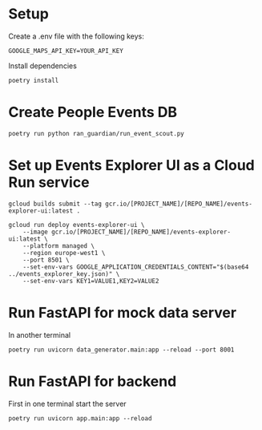 # Setup

Create a .env file with the following keys:

```
GOOGLE_MAPS_API_KEY=YOUR_API_KEY
```

Install dependencies
```
poetry install
```

# Create People Events DB

```
poetry run python ran_guardian/run_event_scout.py
```

# Set up Events Explorer UI as a Cloud Run service
```
gcloud builds submit --tag gcr.io/[PROJECT_NAME]/[REPO_NAME]/events-explorer-ui:latest .
```
```
gcloud run deploy events-explorer-ui \
    --image gcr.io/[PROJECT_NAME]/[REPO_NAME]/events-explorer-ui:latest \
    --platform managed \
    --region europe-west1 \
    --port 8501 \
    --set-env-vars GOOGLE_APPLICATION_CREDENTIALS_CONTENT="$(base64 ../events_explorer_key.json)" \
    --set-env-vars KEY1=VALUE1,KEY2=VALUE2
```
# Run FastAPI for mock data server
In another terminal
```
poetry run uvicorn data_generator.main:app --reload --port 8001
```

# Run FastAPI for backend
First in one terminal start the server
```
poetry run uvicorn app.main:app --reload
```

